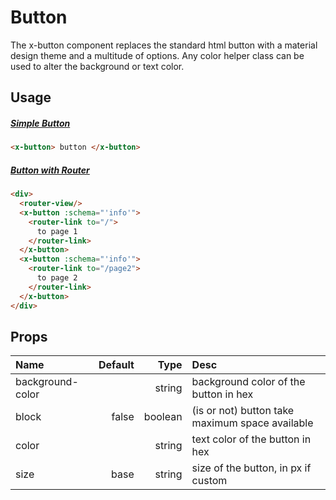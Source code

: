 # Button

The x-button component replaces the standard html button with a material design theme and a multitude of options. Any color helper class can be used to alter the background or text color.


## Usage

##### [Simple Button](/?path=/story/ondevelopment-button--button)
```html
<x-button> button </x-button>
```

##### [Button with Router](/?path=/story/ondevelopment-button--button-with-router)
```html
<div>
  <router-view/>
  <x-button :schema="'info'">
    <router-link to="/">
      to page 1
    </router-link>
  </x-button>
  <x-button :schema="'info'">
    <router-link to="/page2">
      to page 2
    </router-link>
  </x-button>
</div>
```

## Props

| Name              | Default       | Type    | Desc      |
| :---------------- | -------------:| -------:| :-------- |
| background-color  |               | string  | background color of the button in hex |
| block             | false         | boolean | (is or not) button take maximum space available |
| color             |               | string  | text color of the button in hex |
| size              | base          | string  | size of the button, in px if custom |

